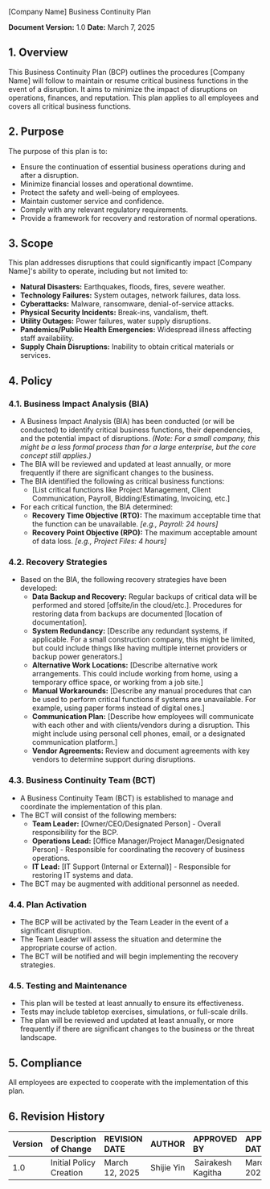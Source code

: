 [Company Name]
Business Continuity Plan

**Document Version:** 1.0
**Date:** March 7, 2025

## 1. Overview

This Business Continuity Plan (BCP) outlines the procedures [Company Name] will follow to maintain or resume critical business functions in the event of a disruption. It aims to minimize the impact of disruptions on operations, finances, and reputation. This plan applies to all employees and covers all critical business functions.

## 2. Purpose

The purpose of this plan is to:

*   Ensure the continuation of essential business operations during and after a disruption.
*   Minimize financial losses and operational downtime.
*   Protect the safety and well-being of employees.
*   Maintain customer service and confidence.
*   Comply with any relevant regulatory requirements.
*   Provide a framework for recovery and restoration of normal operations.

## 3. Scope

This plan addresses disruptions that could significantly impact [Company Name]'s ability to operate, including but not limited to:

*   **Natural Disasters:** Earthquakes, floods, fires, severe weather.
*   **Technology Failures:**  System outages, network failures, data loss.
*   **Cyberattacks:**  Malware, ransomware, denial-of-service attacks.
*   **Physical Security Incidents:**  Break-ins, vandalism, theft.
*   **Utility Outages:**  Power failures, water supply disruptions.
*   **Pandemics/Public Health Emergencies:**  Widespread illness affecting staff availability.
*   **Supply Chain Disruptions:**  Inability to obtain critical materials or services.

## 4. Policy

### 4.1. Business Impact Analysis (BIA)

*   A Business Impact Analysis (BIA) has been conducted (or will be conducted) to identify critical business functions, their dependencies, and the potential impact of disruptions.  *(Note: For a small company, this might be a less formal process than for a large enterprise, but the core concept still applies.)*
*   The BIA will be reviewed and updated at least annually, or more frequently if there are significant changes to the business.
* The BIA identified the following as critical business functions:
  * [List critical functions like Project Management, Client Communication, Payroll, Bidding/Estimating, Invoicing, etc.]
*   For each critical function, the BIA determined:
    *   **Recovery Time Objective (RTO):**  The maximum acceptable time that the function can be unavailable. *[e.g., Payroll: 24 hours]*
    *   **Recovery Point Objective (RPO):** The maximum acceptable amount of data loss. *[e.g., Project Files: 4 hours]*

### 4.2. Recovery Strategies

*   Based on the BIA, the following recovery strategies have been developed:
    *   **Data Backup and Recovery:**  Regular backups of critical data will be performed and stored [offsite/in the cloud/etc.]. Procedures for restoring data from backups are documented [location of documentation].
    *   **System Redundancy:**  [Describe any redundant systems, if applicable.  For a small construction company, this might be limited, but could include things like having multiple internet providers or backup power generators.]
    *   **Alternative Work Locations:**  [Describe alternative work arrangements.  This could include working from home, using a temporary office space, or working from a job site.]
    *   **Manual Workarounds:**  [Describe any manual procedures that can be used to perform critical functions if systems are unavailable.  For example, using paper forms instead of digital ones.]
    *   **Communication Plan:**  [Describe how employees will communicate with each other and with clients/vendors during a disruption. This might include using personal cell phones, email, or a designated communication platform.]
    * **Vendor Agreements:** Review and document agreements with key vendors to determine support during disruptions.

### 4.3. Business Continuity Team (BCT)

*   A Business Continuity Team (BCT) is established to manage and coordinate the implementation of this plan.
*   The BCT will consist of the following members:
    *   **Team Leader:** [Owner/CEO/Designated Person] - Overall responsibility for the BCP.
    *   **Operations Lead:** [Office Manager/Project Manager/Designated Person] - Responsible for coordinating the recovery of business operations.
    *   **IT Lead:** [IT Support (Internal or External)] - Responsible for restoring IT systems and data.
*   The BCT may be augmented with additional personnel as needed.

### 4.4. Plan Activation

*   The BCP will be activated by the Team Leader in the event of a significant disruption.
*   The Team Leader will assess the situation and determine the appropriate course of action.
*   The BCT will be notified and will begin implementing the recovery strategies.

### 4.5. Testing and Maintenance

*   This plan will be tested at least annually to ensure its effectiveness.
*   Tests may include tabletop exercises, simulations, or full-scale drills.
*   The plan will be reviewed and updated at least annually, or more frequently if there are significant changes to the business or the threat landscape.

## 5. Compliance

All employees are expected to cooperate with the implementation of this plan.

## 6. Revision History

| Version | Description of Change       | REVISION DATE              | AUTHOR  | APPROVED BY |APPROVED DATE|
| :------ | :---------- | :----------------- | :-------------------- |:-------------------- |:-------------------- |
| 1.0     | Initial Policy Creation |March 12, 2025  | Shijie Yin | Sairakesh Kagitha |March 20, 2025|

